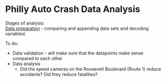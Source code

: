 # Philly Auto Crash Data Analysis

Stages of analysis:\
[Data preparation](https://github.com/datadan0/phila-auto-crash/blob/main/01_phila_crashes_data_prep.ipynb) - comparing and appending data sets and decoding variables\

To do:
- Data validation - will make sure that the datapoints make sense compared to each other
- Data analysis
  - Did the speed cameras on the Roosevelt Boulevard (Route 1) reduce accidents?  Did they reduce fatalities?
